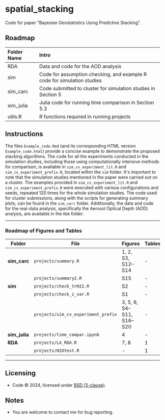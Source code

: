 # spatial_stacking

Code for paper "Bayesian Geostatistics Using Predictive Stacking".

## Roadmap

| Folder Name | Intro |
|:--------------------------|:--------------------------------------------|
| RDA | Data and code for the AOD analysis |
| sim | Code for assumption checking, and example R code for simulation studies |
| sim_carc | Code submitted to cluster for simulation studies in Section 5 |
| sim_julia | Julia code for running time comparison in Section 5.3 |
| utils.R | R functions required in running projects |

## Instructions

The files `Example_code.Rmd` (and its corresponding HTML version `Example_code.html`) provide a concise example to demonstrate the proposed stacking algorithms. The code for all the experiments conducted in the simulation studies, including those using computationally intensive methods for comparison, is available in `sim_cv_experiment_lit.R` and `sim_cv_experiment_prefix.R`, located within the `sim` folder. It's important to note that the simulation studies mentioned in the paper were carried out on a cluster. The examples provided in `sim_cv_experiment_lit.R` and `sim_cv_experiment_prefix.R` were executed with various configurations and seeds, repeated 120 times for the whole simulation studies. The code used for cluster submissions, along with the scripts for generating summary plots, can be found in the `sim_carc` folder. Additionally, the data and code for the real-data analysis, specifically the Aerosol Optical Depth (AOD) analysis, are available in the `RDA` folder.

------------------------------------------------------------------------

### **Roadmap of Figures and Tables**

| **Folder** | **File** | **Figures** | **Tables** |
|--------------|--------------------|------------------------|--------------|
| **sim_carc** | `projects/summary.R` | 1, 2, S3, S12–S14 | \- |
|  | `projects/summary2.R` | S15 | \- |
| **sim** | `projects/check_trH22.R` | S2 | \- |
|  | `projects/check_z_var.R` | S1 | \- |
|  | `projects/sim_cv_experiment_prefix` | 3, 5, 6, S4–S11, S16–S20 | \- |
| **sim_julia** | `projects/time_compar.ipynb` | 4 | \- |
| **RDA** | `projects/LA_RDA.R` | 7, 8 | 1 |
|  | `projects/H2Otest.R` | \- | 1 |

------------------------------------------------------------------------

## Licensing

-   Code © 2024, licensed under [BSD (3-clause)](https://opensource.org/licenses/BSD-3-Clause).

## Notes

-   You are welcome to contact me for bug reporting.
